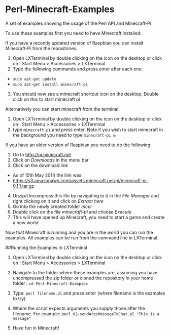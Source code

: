 Perl-Minecraft-Examples
=======================

A set of examples showing the usage of the Perl API and Minecraft-Pi

To use these examples first you need to have Minecraft installed:

If you have a recently updated version of Raspbian you can install Minecraft-Pi from the repositories.

1. Open LXTerminal by double clicking on the icon on the desktop or click on :
  Start Menu > Accessories > LXTerminal
2. Type the following commands and press enter after each one:
  * `sudo apt-get update`
  * `sudo apt-get install minecraft-pi`
3. You should now see a minecraft shortcut icon on the desktop. Double click on this to start minecraft pi

Alternatively you can start minecraft from the terminal:

1. Open LXTerminal by double clicking on the icon on the desktop or click on :
  Start Menu > Accessories > LXTerminal
2. type `minecraft-pi` and press enter. Note if you wish to start minecraft in the background you need to type `minecraft-pi &`

If you have an older version of Raspbian you need to do the following:

1. Go to http://pi.minecraft.net
2. Click on *Downloads* in the menu bar
3. Click on the download link
  * As of 15th May 2014 the link was:
  * https://s3.amazonaws.com/assets.minecraft.net/pi/minecraft-pi-0.1.1.tar.gz

4. Unzip/Uncompress this file by navigating to it in the *File Manager* and right clicking on it and click on *Extract here*
5. Go into the newly created folder *mcpi*
6. Double click on the file *minecraft-pi* and choose *Execute*
7. This will have opened up Minecraft, you need to start a game and create a new world

Now that Minecraft is running and you are in the world you can run the examples.
All examples can be run from the command line in LXTerminal.

##Running the Examples in LXTerminal

1. Open LXTerminal by double clicking on the icon on the desktop or click on :
  Start Menu > Accessories > LXTerminal

2. Navigate to the folder where these examples are, assuming you have uncompressed the zip folder or cloned the repository in your home folder :
 `cd Perl-Minecraft-Examples`
3. Type: `perl filename.pl` and press enter (where filename is the examples to try)
4. Where the script expects arguments you supply those after the filename. For example:
   `perl 02-sendArgsMessageToChat.pl "This is a message"`
5. Have fun in Minecraft!
